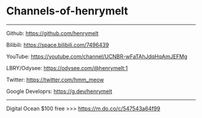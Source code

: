 # Channels-of-henrymelt


-------------------------------------------------------

Github: https://github.com/henrymelt

Bilibili: https://space.bilibili.com/7496439

YouTube: https://youtube.com/channel/UCNBR-wFaTAhJdqHqAmJEFMg

LBRY/Odysee: https://odysee.com/@henrymelt:1

Twitter: https://twitter.com/hmm_meow

Google Developrs: https://g.dev/henrymelt

-------------------------------------------------------

Digital Ocean $100 free >>> https://m.do.co/c/547543a64f99

